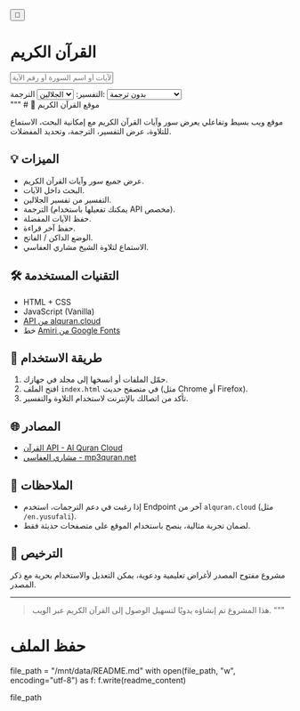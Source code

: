 
<html lang="ar">
<head>
  <meta charset="UTF-8" />
  <title>القرآن الكريم</title>
  <style>
    @import url('https://fonts.googleapis.com/css2?family=Amiri&display=swap');
  </style>
</head>
<body>
  <button class="toggle-dark" onclick="toggleDarkMode()">🌙</button>
  <h1>القرآن الكريم</h1>

  <div class="search-box">
    <input type="text" id="searchInput" placeholder="ابحث في الآيات أو اسم السورة أو رقم الآية..." oninput="searchAyat()" />
    <div style="margin-top: 10px;">
      <label>التفسير:
        <select id="tafsirSelect">
          <option value="ar.jalalayn">الجلالين</option>
          <option value="ar.saadi">السعدي</option>
        </select>
      </label>
      <label style="margin-right: 15px;">الترجمة:
        <select id="translationSelect">
          <option value="">بدون ترجمة</option>
          <option value="en.sahih">Sahih International</option>
          <option value="en.yusufali">Yusuf Ali</option>
        </select>
      </label>
    </div>
  </div>

  <div class="surah-list" id="surahList"></div>
  <div class="surah-content" id="surahContent"></div>
  <div class="fav-list" id="favList"></div>

  <script>
    let surahsData = [];

    async function loadQuranData() {
      const response = await fetch('https://api.alquran.cloud/v1/quran/ar.alafasy');
      const data = await response.json();
      surahsData = data.data.surahs;
      displaySurahList();
      loadLastRead();
      loadFavorites();
    }

    function displaySurahList() {
      const surahList = document.getElementById('surahList');
      surahList.innerHTML = '';
      surahsData.forEach(surah => {
        const button = document.createElement('button');
        button.textContent = `${surah.number} - ${surah.englishName}`;
        button.className = 'surah-button';
        button.onclick = () => displaySurah(surah);
        surahList.appendChild(button);
      });
    }

    function displaySurah(surah) {
      const surahContent = document.getElementById('surahContent');
      surahContent.innerHTML = `<h2>${surah.name}</h2>`;
      surah.ayahs.forEach(ayah => {
        const p = document.createElement('p');
        p.className = 'ayah';
        p.innerHTML = `${ayah.text} ﴿${ayah.numberInSurah}﴾ <button onclick="toggleFavorite(${ayah.number}, event)">☆</button>`;
        p.querySelector('button').style.marginLeft = '10px';
        p.querySelector('button').style.cursor = 'pointer';
        p.onclick = (e) => {
          if (e.target.tagName.toLowerCase() !== 'button') {
            showTafsir(ayah, p);
          }
        };
        surahContent.appendChild(p);
      });
      surahContent.innerHTML += `
        <audio controls>
          <source src="https://server8.mp3quran.net/afs/${String(surah.number).padStart(3, '0')}.mp3" type="audio/mpeg" />
          المتصفح لا يدعم تشغيل الصوت.
        </audio>
      `;
      localStorage.setItem('lastRead', surah.number);
    }

    async function showTafsir(ayah, ayahElement) {
      const tafsirChoice = document.getElementById('tafsirSelect').value;
      const translationChoice = document.getElementById('translationSelect').value;

      if (ayahElement.nextElementSibling && ayahElement.nextElementSibling.classList.contains('tafsir')) {
        ayahElement.nextElementSibling.remove();
        return;
      }

      const tafsirBox = document.createElement('div');
      tafsirBox.className = 'tafsir';
      tafsirBox.textContent = 'جاري تحميل التفسير...';
      ayahElement.after(tafsirBox);

      try {
        const tafsirRes = await fetch(`https://api.alquran.cloud/v1/ayah/${ayah.number}/${tafsirChoice}`);
        const tafsirData = await tafsirRes.json();
        tafsirBox.innerHTML = `<strong>التفسير:</strong><br>${tafsirData.data.text || 'غير متوفر'}`;
      } catch {
        tafsirBox.innerHTML = '<strong>التفسير:</strong><br>حدث خطأ.';
      }

      if (translationChoice) {
        try {
          const transRes = await fetch(`https://api.alquran.cloud/v1/ayah/${ayah.number}/${translationChoice}`);
          const transData = await transRes.json();
          tafsirBox.innerHTML += `<hr><strong>الترجمة:</strong><br>${transData.data.text || 'غير متوفرة'}`;
        } catch {
          tafsirBox.innerHTML += `<hr><strong>الترجمة:</strong><br>فشل في جلب الترجمة.`;
        }
      }
    }

    function searchAyat() {
      const query = document.getElementById('searchInput').value.trim();
      const surahContent = document.getElementById('surahContent');
      if (query.length < 2) return;

      surahContent.innerHTML = `<h2>نتائج البحث عن: "${query}"</h2>`;
      let found = false;

      surahsData.forEach(surah => {
        surah.ayahs.forEach(ayah => {
          if (
            ayah.text.includes(query) ||
            surah.name.includes(query) ||
            ayah.numberInSurah.toString() === query
          ) {
            const p = document.createElement('p');
            p.className = 'ayah';
            p.textContent = `${ayah.text} ﴿${ayah.numberInSurah}﴾ - ${surah.name}`;
            p.onclick = () => showTafsir(ayah, p);
            surahContent.appendChild(p);
            found = true;
          }
        });
      });

      if (!found) {
        surahContent.innerHTML += '<p>لا توجد نتائج مطابقة.</p>';
      }
    }

    function toggleDarkMode() {
      document.body.classList.toggle('dark');
    }

    function toggleFavorite(ayahNumber, event) {
      event.stopPropagation();
      let favs = JSON.parse(localStorage.getItem('favorites')) || [];
      if (favs.includes(ayahNumber)) {
        favs = favs.filter(id => id !== ayahNumber);
      } else {
        favs.push(ayahNumber);
      }
      localStorage.setItem('favorites', JSON.stringify(favs));
      loadFavorites();
    }

    function loadFavorites() {
      const favs = JSON.parse(localStorage.getItem('favorites')) || [];
      const favList = document.getElementById('favList');
      favList.innerHTML = '<h3>الآيات المفضلة</h3>';
      if (favs.length === 0) {
        favList.innerHTML += '<p>لا توجد آيات مفضلة حتى الآن.</p>';
        return;
      }

      surahsData.forEach(surah => {
        surah.ayahs.forEach(ayah => {
          if (favs.includes(ayah.number)) {
            const p = document.createElement('p');
            p.textContent = `${ayah.text} ﴿${ayah.numberInSurah}﴾ - ${surah.name}`;
            favList.appendChild(p);
          }
        });
      });
    }

    function loadLastRead() {
      const last = localStorage.getItem('lastRead');
      if (last) {
        const surah = surahsData.find(s => s.number == last);
        if (surah) displaySurah(surah);
      }
    }

    window.onload = loadQuranData;
  </script>
</body>
</html> 
"""
# 📖 موقع القرآن الكريم

موقع ويب بسيط وتفاعلي يعرض سور وآيات القرآن الكريم مع إمكانية البحث، الاستماع للتلاوة، عرض التفسير، الترجمة، وتحديد المفضلات.

## 💡 الميزات

- عرض جميع سور وآيات القرآن الكريم.
- البحث داخل الآيات.
- التفسير من تفسير الجلالين.
- الترجمة (يمكنك تفعيلها باستخدام API مخصص).
- حفظ الآيات المفضلة.
- حفظ آخر قراءة.
- الوضع الداكن / الفاتح.
- الاستماع لتلاوة الشيخ مشاري العفاسي.

## 🛠️ التقنيات المستخدمة

- HTML + CSS
- JavaScript (Vanilla)
- [API من alquran.cloud](https://alquran.cloud/)
- خط [Amiri من Google Fonts](https://fonts.google.com/specimen/Amiri)

## 🚀 طريقة الاستخدام

1. حمّل الملفات أو انسخها إلى مجلد في جهازك.
2. افتح الملف `index.html` في متصفح حديث (مثل Chrome أو Firefox).
3. تأكد من اتصالك بالإنترنت لاستخدام التلاوة والتفسير.

## 🌐 المصادر

- [القرآن API - Al Quran Cloud](https://alquran.cloud/)
- [مشاري العفاسي - mp3quran.net](https://mp3quran.net/afs)

## 📝 الملاحظات

- إذا رغبت في دعم الترجمات، استخدم Endpoint آخر من `alquran.cloud` (مثل `/en.yusufali`).
- لضمان تجربة مثالية، ينصح باستخدام الموقع على متصفحات حديثة فقط.

## 📄 الترخيص

مشروع مفتوح المصدر لأغراض تعليمية ودعوية، يمكن التعديل والاستخدام بحرية مع ذكر المصدر.

---

> هذا المشروع تم إنشاؤه يدويًا لتسهيل الوصول إلى القرآن الكريم عبر الويب.
"""

# حفظ الملف
file_path = "/mnt/data/README.md"
with open(file_path, "w", encoding="utf-8") as f:
    f.write(readme_content)

file_path
